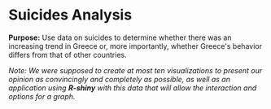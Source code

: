 # Suicides Analysis

**Purpose:** Use data on suicides to determine whether there was an increasing trend in Greece or, more importantly, whether Greece's behavior differs from that of other countries. 

*Note: We were supposed to create at most ten visualizations to present our opinion as convincingly and completely as possible, as well as an application using **R-shiny** with this data that will allow the interaction and options for a graph.*
